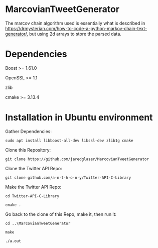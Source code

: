 # MarcovianTweetGenerator

The marcov chain algorithm used is essentially what is described in https://drmysterian.com/how-to-code-a-python-markov-chain-text-generator/, but using 2d arrays to store the parsed data.

# Dependencies
Boost >= 1.61.0

OpenSSL >= 1.1

zlib

cmake >= 3.13.4

# Installation in Ubuntu environment

Gather Dependencies:

  `sudo apt install libboost-all-dev libssl-dev zlib1g cmake`
  
Clone this Repository:

  `git clone https://github.com/jaredglaser/MarcovianTweetGenerator`
  
Clone the Twitter API Repo:

  `git clone github.com/a-n-t-h-o-n-y/Twitter-API-C-Library`
  
Make the Twitter API Repo:

  `cd Twitter-API-C-Library`
  
  `cmake .`
  
Go back to the clone of this Repo, make it, then run it:

  `cd ..\MarcovianTweetGenerator`
  
  `make`
  
  `./a.out`
  

